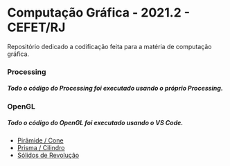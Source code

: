 # Computação Gráfica - 2021.2 - CEFET/RJ

Repositório dedicado a codificação feita para a matéria de computação gráfica.

### Processing

##### Todo o código do Processing foi executado usando o próprio Processing.


### OpenGL

##### Todo o código do OpenGL foi executado usando o VS Code.

- [Pirâmide / Cone](https://github.com/pedro-telles/computer-graphics/tree/main/OpenGL/Piramide%20-%20Cone)
- [Prisma / Cilindro](https://github.com/pedro-telles/computer-graphics/tree/main/OpenGL/Prisma%20-%20Cilindro)
- [Sólidos de Revolução](https://github.com/pedro-telles/computer-graphics/tree/main/OpenGL/Solidos%20de%20Revolu%C3%A7%C3%A3o)
